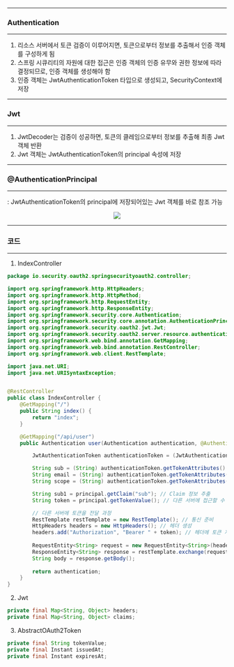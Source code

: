 -----
### Authentication
-----
1. 리소스 서버에서 토큰 검증이 이루어지면, 토큰으로부터 정보를 추출해서 인증 객체를 구성하게 됨
2. 스프링 시큐리티의 자원에 대한 접근은 인증 객체의 인증 유무와 권한 정보에 따라 결정되므로, 인증 객체를 생성해야 함
3. 인증 객체는 JwtAuthenticationToken 타입으로 생성되고, SecurityContext에 저장

-----
### Jwt
-----
1. JwtDecoder는 검증이 성공하면, 토큰의 클레임으로부터 정보를 추출해 최종 Jwt 객체 반환
2. Jwt 객체는 JwtAuthenticationToken의 principal 속성에 저장

-----
### @AuthenticationPrincipal
-----
: JwtAuthenticationToken의 principal에 저장되어있는 Jwt 객체를 바로 참조 가능
<div align="center">
<img src="https://github.com/user-attachments/assets/6405c98d-4ea0-4d3f-9455-22047192e44d">
</div>

-----
### 코드
-----
1. IndexController
```java
package io.security.oauth2.springsecurityoauth2.controller;

import org.springframework.http.HttpHeaders;
import org.springframework.http.HttpMethod;
import org.springframework.http.RequestEntity;
import org.springframework.http.ResponseEntity;
import org.springframework.security.core.Authentication;
import org.springframework.security.core.annotation.AuthenticationPrincipal;
import org.springframework.security.oauth2.jwt.Jwt;
import org.springframework.security.oauth2.server.resource.authentication.JwtAuthenticationToken;
import org.springframework.web.bind.annotation.GetMapping;
import org.springframework.web.bind.annotation.RestController;
import org.springframework.web.client.RestTemplate;

import java.net.URI;
import java.net.URISyntaxException;


@RestController
public class IndexController {
    @GetMapping("/")
    public String index() {
        return "index";
    }

    @GetMapping("/api/user")
    public Authentication user(Authentication authentication, @AuthenticationPrincipal Jwt principal) throws URISyntaxException {

        JwtAuthenticationToken authenticationToken = (JwtAuthenticationToken) authentication;

        String sub = (String) authenticationToken.getTokenAttributes().get("sub");// Claim 정보 추출
        String email = (String) authenticationToken.getTokenAttributes().get("email");// Claim 정보 추출
        String scope = (String) authenticationToken.getTokenAttributes().get("scope");// Claim 정보 추출

        String sub1 = principal.getClaim("sub"); // Claim 정보 추출
        String token = principal.getTokenValue(); // 다른 서버에 접근할 수 있도록 토큰 전달 가능

        // 다른 서버에 토큰을 전달 과정
        RestTemplate restTemplate = new RestTemplate(); // 통신 준비
        HttpHeaders headers = new HttpHeaders(); // 헤더 생성
        headers.add("Authorization", "Bearer " + token); // 헤더에 토큰 저장
        
        RequestEntity<String> request = new RequestEntity<String>(headers, HttpMethod.GET, new URI("http://localhost:8082")); // RequestEntity 생성
        ResponseEntity<String> response = restTemplate.exchange(request, String.class); // RestTemplate을 통한 통신 후 Response (request, 받을 타입)
        String body = response.getBody();
        
        return authentication;
    }
}
```

2. Jwt
```java
private final Map<String, Object> headers;
private final Map<String, Object> claims;
```

3. AbstractOAuth2Token
```java
private final String tokenValue;
private final Instant issuedAt;
private final Instant expiresAt;
```
